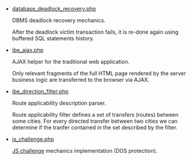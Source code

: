 - [database_deadlock_recovery.php](database_deadlock_recovery.php)

  DBMS deadlock recovery mechanics.
  
  After the deadlock victim transaction fails, it is re-done again using buffered SQL statements history.

- [ibe_ajax.php](ibe_ajax.php)
  
  AJAX helper for the traditional web application.
  
  Only relevant fragments of the full HTML page rendered by the server business logic are transferred to the browser via AJAX.

- [ibe_direction_filter.php](ibe_direction_filter.php)
  
  Route applicability description parser.
  
  Route applicability filter defines a set of transfers (routes) between some cities. For every directed transfer between two cities we can determine if the tranfer contained in the set described by the filter.

- [js_challenge.php](js_challenge.php)
  
  [JS challenge](https://www.red-button.net/ddos-glossary/javascript-challenge/) mechanics implementation (DOS protection).
  
